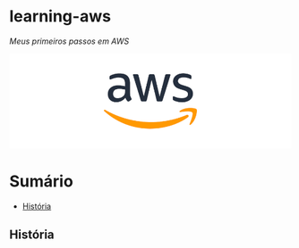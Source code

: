 # learning-aws

*Meus primeiros passos em AWS*

![AWS](/github/AWS-logo-icon.webp)

# Sumário

* [História](#História)

## História

